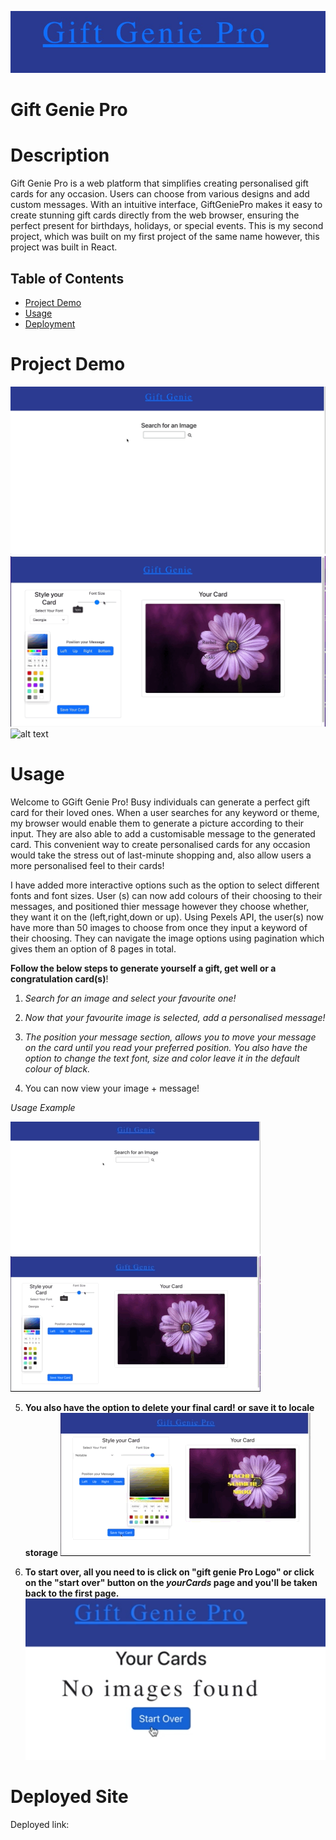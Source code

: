 ![alt text](<giftgeniepro logo.jpeg>)

# Gift Genie Pro

# Description
Gift Genie Pro is a web platform that simplifies creating personalised gift cards for any occasion. Users can choose from various designs and add custom messages. With an intuitive interface, GiftGeniePro makes it easy to create stunning gift cards directly from the web browser, ensuring the perfect present for birthdays, holidays, or special events. This is my second project, which was built on my first project of the same name however, this project was built in React.

## Table of Contents

* [Project Demo](#Deployment)
* [Usage](#Usage)
* [Deployment](#Deployment)


# Project Demo

![alt text](<Large GIF (1396x742).gif>)
![alt text](<Large GIF (1352x734).gif>)
![alt text](<Large GIF (1264x726).gif>)

# Usage
Welcome to GGift Genie Pro! Busy individuals can generate a perfect gift card for their loved ones. When a user searches for any keyword or theme, my browser would enable them to generate a picture according to their input. They are also able to add a customisable message to the generated card. This convenient way to create personalised cards for any occasion would take the stress out of last-minute shopping and, also allow users a more personalised feel to their cards!

I have added more interactive options such as the option to select different fonts and font sizes. User (s) can now add colours of their choosing to their messages, and positioned thier message however they choose whether, they want it on the (left,right,down or up). Using Pexels API, the user(s) now have more than 50 images to choose from once they input a keyword of their choosing. They can navigate the image options using pagination which gives them an option of 8 pages in total.


 **Follow the below steps to generate yourself a gift, get well or a congratulation card(s)**!

1. *Search for an image and select your favourite one!*

2. *Now that your favourite image is selected, add a personalised message!*

3. *The position your message section, allows you to move your message on the card until you read your preferred position. You also have the option to change the text font, size and color leave it in the default colour of black.*

4. You can now view your image + message!


*Usage Example*

![alt text](<Small GIF (400x213).gif>)
![alt text](<Small GIF (400x217).gif>)

5. **You also have the option to delete your final card! or save it to locale storage**
![alt text](<Small GIF (400x230).gif>)


6. **To start over, all you need to is click on "gift genie Pro Logo"  or click on the "start over" button on the *yourCards* page and you'll be taken back to the first page.**
![alt text](<Screenshot 2024-03-30 at 01.23.08.png>)

# Deployed Site

Deployed link:


